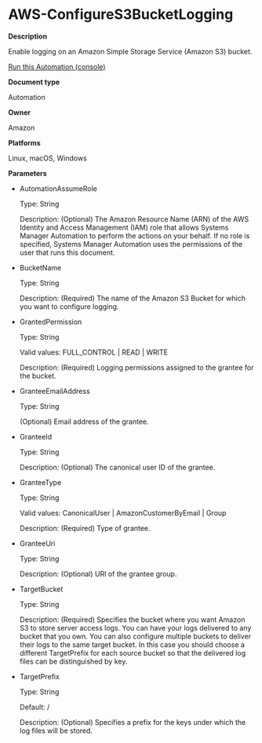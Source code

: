 # AWS\-ConfigureS3BucketLogging<a name="automation-aws-configures3bucketlogging"></a>

**Description**

Enable logging on an Amazon Simple Storage Service \(Amazon S3\) bucket\.

[Run this Automation \(console\)](https://console.aws.amazon.com/systems-manager/automation/execute/AWS-ConfigureS3BucketLogging)

**Document type**

Automation

**Owner**

Amazon

**Platforms**

Linux, macOS, Windows

**Parameters**
+ AutomationAssumeRole

  Type: String

  Description: \(Optional\) The Amazon Resource Name \(ARN\) of the AWS Identity and Access Management \(IAM\) role that allows Systems Manager Automation to perform the actions on your behalf\. If no role is specified, Systems Manager Automation uses the permissions of the user that runs this document\.
+ BucketName

  Type: String

  Description: \(Required\) The name of the Amazon S3 Bucket for which you want to configure logging\.
+ GrantedPermission

  Type: String

  Valid values: FULL\_CONTROL \| READ \| WRITE

  Description: \(Required\) Logging permissions assigned to the grantee for the bucket\.
+ GranteeEmailAddress

  Type: String

  \(Optional\) Email address of the grantee\.
+ GranteeId

  Type: String

  Description: \(Optional\) The canonical user ID of the grantee\.
+ GranteeType

  Type: String

  Valid values: CanonicalUser \| AmazonCustomerByEmail \| Group

  Description: \(Required\) Type of grantee\.
+ GranteeUri

  Type: String

  Description: \(Optional\) URI of the grantee group\.
+ TargetBucket

  Type: String

  Description: \(Required\) Specifies the bucket where you want Amazon S3 to store server access logs\. You can have your logs delivered to any bucket that you own\. You can also configure multiple buckets to deliver their logs to the same target bucket\. In this case you should choose a different TargetPrefix for each source bucket so that the delivered log files can be distinguished by key\.
+ TargetPrefix

  Type: String

  Default: /

  Description: \(Optional\) Specifies a prefix for the keys under which the log files will be stored\.